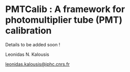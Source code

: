 # PMTCalib : A framework for photomultiplier tube (PMT) calibration

Details to be added soon !


Leonidas N. Kalousis

leonidas.kalousis@iphc.cnrs.fr

